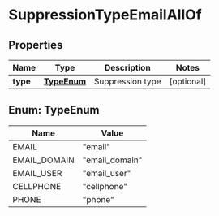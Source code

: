 

# SuppressionTypeEmailAllOf


## Properties

| Name | Type | Description | Notes |
|------------ | ------------- | ------------- | -------------|
|**type** | [**TypeEnum**](#TypeEnum) | Suppression type |  [optional] |



## Enum: TypeEnum

| Name | Value |
|---- | -----|
| EMAIL | &quot;email&quot; |
| EMAIL_DOMAIN | &quot;email_domain&quot; |
| EMAIL_USER | &quot;email_user&quot; |
| CELLPHONE | &quot;cellphone&quot; |
| PHONE | &quot;phone&quot; |



